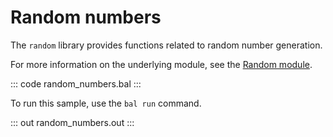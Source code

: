 # Random numbers

The `random` library provides functions related to random number generation.

For more information on the underlying module, see the [Random module](https://docs.central.ballerina.io/ballerina/random/latest/).

::: code random_numbers.bal :::

To run this sample, use the `bal run` command.

::: out random_numbers.out :::